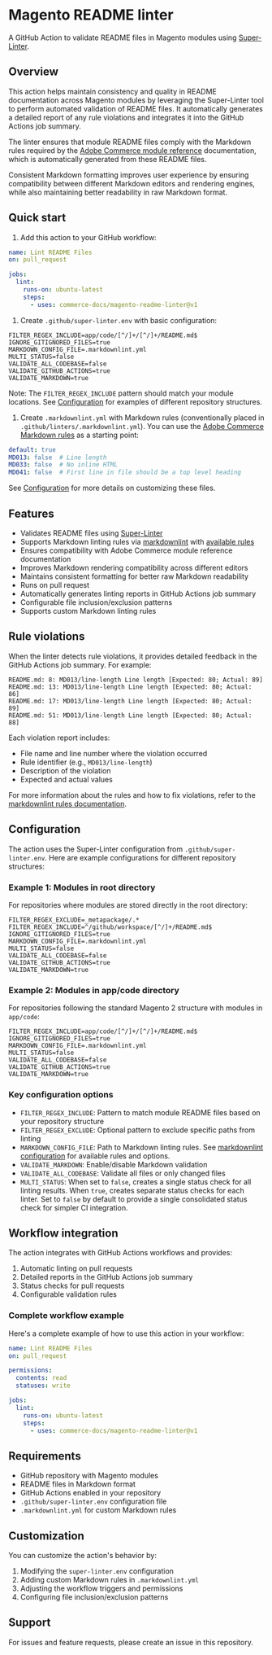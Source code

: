 # Magento README linter

A GitHub Action to validate README files in Magento modules using
[Super-Linter](https://github.com/super-linter/super-linter).

## Overview

This action helps maintain consistency and quality in README documentation across Magento
modules by leveraging the Super-Linter tool to perform automated validation of README
files. It automatically generates a detailed report of any rule violations and integrates
it into the GitHub Actions job summary.

The linter ensures that module README files comply with the Markdown rules required by
the [Adobe Commerce module reference](https://developer.adobe.com/commerce/php/module-reference/)
documentation, which is automatically generated from these README files.

Consistent Markdown formatting improves user experience by ensuring compatibility between
different Markdown editors and rendering engines, while also maintaining better readability
in raw Markdown format.

## Quick start

1. Add this action to your GitHub workflow:

```yaml
name: Lint README Files
on: pull_request

jobs:
  lint:
    runs-on: ubuntu-latest
    steps:
      - uses: commerce-docs/magento-readme-linter@v1
```

1. Create `.github/super-linter.env` with basic configuration:

```env
FILTER_REGEX_INCLUDE=app/code/[^/]+/[^/]+/README.md$
IGNORE_GITIGNORED_FILES=true
MARKDOWN_CONFIG_FILE=.markdownlint.yml
MULTI_STATUS=false
VALIDATE_ALL_CODEBASE=false
VALIDATE_GITHUB_ACTIONS=true
VALIDATE_MARKDOWN=true
```

Note: The `FILTER_REGEX_INCLUDE` pattern should match your module locations. See
[Configuration](#configuration) for examples of different repository structures.

1. Create `.markdownlint.yml` with Markdown rules (conventionally placed in
   `.github/linters/.markdownlint.yml`). You can use the
   [Adobe Commerce Markdown rules](https://github.com/AdobeDocs/commerce-php/blob/main/.github/linters/.markdownlint.yml)
   as a starting point:

```yaml
default: true
MD013: false  # Line length
MD033: false  # No inline HTML
MD041: false  # First line in file should be a top level heading
```

See [Configuration](#configuration) for more details on customizing these files.

## Features

- Validates README files using [Super-Linter](https://github.com/super-linter/super-linter)
- Supports Markdown linting rules via [markdownlint](https://github.com/DavidAnson/markdownlint)
  with [available rules](https://github.com/DavidAnson/markdownlint?tab=readme-ov-file#rules--aliases)
- Ensures compatibility with Adobe Commerce module reference documentation
- Improves Markdown rendering compatibility across different editors
- Maintains consistent formatting for better raw Markdown readability
- Runs on pull request
- Automatically generates linting reports in GitHub Actions job summary
- Configurable file inclusion/exclusion patterns
- Supports custom Markdown linting rules

## Rule violations

When the linter detects rule violations, it provides detailed feedback in the GitHub Actions
job summary. For example:

```text
README.md: 8: MD013/line-length Line length [Expected: 80; Actual: 89]
README.md: 13: MD013/line-length Line length [Expected: 80; Actual: 86]
README.md: 17: MD013/line-length Line length [Expected: 80; Actual: 89]
README.md: 51: MD013/line-length Line length [Expected: 80; Actual: 88]
```

Each violation report includes:

- File name and line number where the violation occurred
- Rule identifier (e.g., `MD013/line-length`)
- Description of the violation
- Expected and actual values

For more information about the rules and how to fix violations, refer to the
[markdownlint rules documentation](https://github.com/DavidAnson/markdownlint?tab=readme-ov-file#rules--aliases).

## Configuration

The action uses the Super-Linter configuration from `.github/super-linter.env`. Here are
example configurations for different repository structures:

### Example 1: Modules in root directory

For repositories where modules are stored directly in the root directory:

```env
FILTER_REGEX_EXCLUDE=_metapackage/.*
FILTER_REGEX_INCLUDE=^/github/workspace/[^/]+/README.md$
IGNORE_GITIGNORED_FILES=true
MARKDOWN_CONFIG_FILE=.markdownlint.yml
MULTI_STATUS=false
VALIDATE_ALL_CODEBASE=false
VALIDATE_GITHUB_ACTIONS=true
VALIDATE_MARKDOWN=true
```

### Example 2: Modules in app/code directory

For repositories following the standard Magento 2 structure with modules in `app/code`:

```env
FILTER_REGEX_INCLUDE=app/code/[^/]+/[^/]+/README.md$
IGNORE_GITIGNORED_FILES=true
MARKDOWN_CONFIG_FILE=.markdownlint.yml
MULTI_STATUS=false
VALIDATE_ALL_CODEBASE=false
VALIDATE_GITHUB_ACTIONS=true
VALIDATE_MARKDOWN=true
```

### Key configuration options

- `FILTER_REGEX_INCLUDE`: Pattern to match module README files based on your repository
  structure
- `FILTER_REGEX_EXCLUDE`: Optional pattern to exclude specific paths from linting
- `MARKDOWN_CONFIG_FILE`: Path to Markdown linting rules. See
  [markdownlint configuration](https://github.com/DavidAnson/markdownlint#optionsconfig)
  for available rules and options.
- `VALIDATE_MARKDOWN`: Enable/disable Markdown validation
- `VALIDATE_ALL_CODEBASE`: Validate all files or only changed files
- `MULTI_STATUS`: When set to `false`, creates a single status check for all linting
  results. When `true`, creates separate status checks for each linter. Set to `false`
  by default to provide a single consolidated status check for simpler CI integration.

## Workflow integration

The action integrates with GitHub Actions workflows and provides:

1. Automatic linting on pull requests
2. Detailed reports in the GitHub Actions job summary
3. Status checks for pull requests
4. Configurable validation rules

### Complete workflow example

Here's a complete example of how to use this action in your workflow:

```yaml
name: Lint README Files
on: pull_request

permissions:
  contents: read
  statuses: write

jobs:
  lint:
    runs-on: ubuntu-latest
    steps:
      - uses: commerce-docs/magento-readme-linter@v1
```

## Requirements

- GitHub repository with Magento modules
- README files in Markdown format
- GitHub Actions enabled in your repository
- `.github/super-linter.env` configuration file
- `.markdownlint.yml` for custom Markdown rules

## Customization

You can customize the action's behavior by:

1. Modifying the `super-linter.env` configuration
2. Adding custom Markdown rules in `.markdownlint.yml`
3. Adjusting the workflow triggers and permissions
4. Configuring file inclusion/exclusion patterns

## Support

For issues and feature requests, please create an issue in this repository.
